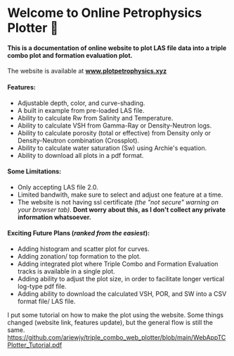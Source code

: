 # Welcome to Online Petrophysics Plotter :wave:

#### This is a documentation of online website to plot LAS file data into a triple combo plot and formation evaluation plot.

The website is available at __www.plotpetrophysics.xyz__ 

#### Features:
- Adjustable depth, color, and curve-shading.
- A built in example from pre-loaded LAS file.
- Ability to calculate Rw from Salinity and Temperature.
- Ability to calculate VSH from Gamma-Ray or Density-Neutron logs.
- Ability to calculate porosity (total or effective) from Density only or Density-Neutron combination (Crossplot).
- Ability to calculate water saturation (Sw) using Archie's equation. 
- Ability to download all plots in a pdf format. 

#### Some Limitations:
- Only accepting LAS file 2.0.
- Limited bandwith, make sure to select and adjust one feature at a time.
- The website is not having ssl certificate _(the "not secure" warning on your browser tab)_. __Dont worry about this, as I don't collect any private information whatsoever.__

#### Exciting Future Plans (_ranked from the easiest_):
- Adding histogram and scatter plot for curves.
- Adding zonation/ top formation to the plot.
- Adding integrated plot where Triple Combo and Formation Evaluation tracks is available in a single plot.
- Adding ability to adjust the plot size, in order to facilitate longer vertical log-type pdf file.
- Adding ability to download the calculated VSH, POR, and SW into a CSV format file/ LAS file.


I put some tutorial on how to make the plot using the website. Some things changed (website link, features update), but the general flow is still the same. 
https://github.com/ariewjy/triple_combo_web_plotter/blob/main/WebAppTCPlotter_Tutorial.pdf

